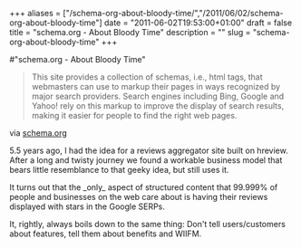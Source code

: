 +++
aliases = ["/schema-org-about-bloody-time/","/2011/06/02/schema-org-about-bloody-time"]
date = "2011-06-02T19:53:00+01:00"
draft = false
title = "schema.org - About Bloody Time"
description = ""
slug = "schema-org-about-bloody-time"
+++

#"schema.org - About Bloody Time"


 <div class="posterous_bookmarklet_entry">
 <blockquote class="posterous_medium_quote">This site provides a collection of schemas, i.e., html tags, that
 webmasters can use to markup their pages in ways recognized by major 
 search providers. Search engines including Bing, Google and Yahoo!
 rely on this markup to improve the display of search results, 
 making it easier for people to find the right web pages.</blockquote>

<div class="posterous_quote_citation">via <a href="http://schema.org/">schema.org</a></div>
 <p>5.5 years ago, I had the idea for a reviews aggregator site built on hreview. After a long and twisty journey we found a workable business model that bears little resemblance to that geeky idea, but still uses it.
</p><p>It turns out that the _only_ aspect of structured content that 99.999% of people and businesses on the web care about is having their reviews displayed with stars in the Google SERPs.
</p><p>It, rightly, always boils down to the same thing: Don't tell users/customers about features, tell them about benefits and WIIFM.</p></div>
 